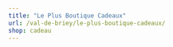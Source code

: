```yaml
---
title: "Le Plus Boutique Cadeaux"
url: /val-de-briey/le-plus-boutique-cadeaux/
shop: cadeau
---
```

